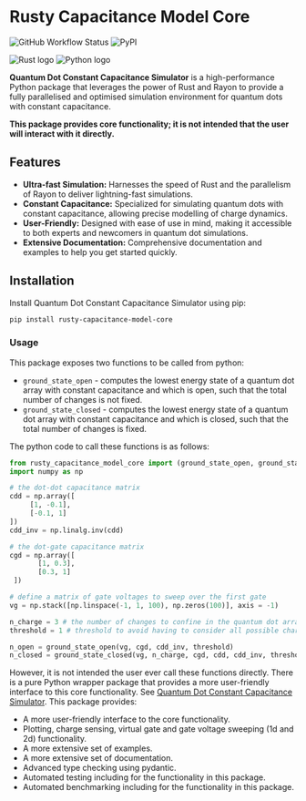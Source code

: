 # Rusty Capacitance Model Core

![GitHub Workflow Status](https://github.com/b-vanstraaten/rusty_capacitance_model_core/workflows/CI/badge.svg)
![PyPI](https://img.shields.io/pypi/v/rusty-capacitance-model-core)

![Rust logo](https://www.rust-lang.org/static/images/rust-logo-blk.svg)
![Python logo](https://s3.dualstack.us-east-2.amazonaws.com/pythondotorg-assets/media/files/python-logo-only.svg)

**Quantum Dot Constant Capacitance Simulator** is a high-performance Python package that leverages the power of Rust and Rayon to provide a fully parallelised and optimised simulation environment for quantum dots with constant capacitance.

**This package provides core functionality; it is not intended that the user will interact with it directly.**

## Features

- **Ultra-fast Simulation:** Harnesses the speed of Rust and the parallelism of Rayon to deliver lightning-fast simulations.
- **Constant Capacitance:** Specialized for simulating quantum dots with constant capacitance, allowing precise modelling of charge dynamics.
- **User-Friendly:** Designed with ease of use in mind, making it accessible to both experts and newcomers in quantum dot simulations.
- **Extensive Documentation:** Comprehensive documentation and examples to help you get started quickly.

## Installation

Install Quantum Dot Constant Capacitance Simulator using pip:

```bash
pip install rusty-capacitance-model-core
```


### Usage

This package exposes two functions to be called from python: 

- `ground_state_open` - computes the lowest energy state of a quantum dot array with constant capacitance and which is open, such that the total number of changes is not fixed. 
- `ground_state_closed` - computes the lowest energy state of a quantum dot array with constant capacitance and which is closed, such that the total number of changes is fixed.

The python code to call these functions is as follows:

   ```python
   from rusty_capacitance_model_core import (ground_state_open, ground_state_closed)
   import numpy as np 
   
   # the dot-dot capacitance matrix
   cdd = np.array([
        [1, -0.1],
        [-0.1, 1]
   ])
   cdd_inv = np.linalg.inv(cdd)
   
   # the dot-gate capacitance matrix
   cgd = np.array([
          [1, 0.3],
          [0.3, 1]
    ])
   
   # define a matrix of gate voltages to sweep over the first gate
   vg = np.stack([np.linspace(-1, 1, 100), np.zeros(100)], axis = -1)
   
   n_charge = 3 # the number of changes to confine in the quantum dot array for the closed case 
   threshold = 1 # threshold to avoid having to consider all possible charge states, setting it 1 is always correct, however has a computatinal cost. 
   
   n_open = ground_state_open(vg, cgd, cdd_inv, threshold)
   n_closed = ground_state_closed(vg, n_charge, cgd, cdd, cdd_inv, threshold)
   ```
However, it is not intended the user ever call these functions directly. There is a pure Python wrapper package that provides a more user-friendly interface to this core functionality. 
See [Quantum Dot Constant Capacitance Simulator](https://github.com/b-vanstraaten/rusty_capacitance_model). This package provides: 

- A more user-friendly interface to the core functionality.
- Plotting, charge sensing, virtual gate and gate voltage sweeping (1d and 2d) functionality.
- A more extensive set of examples.
- A more extensive set of documentation.
- Advanced type checking using pydantic.
- Automated testing including for the functionality in this package.
- Automated benchmarking including for the functionality in this package.